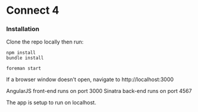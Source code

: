 # Connect 4

### Installation
Clone the repo locally then run:

```
npm install
bundle install

foreman start
```

If a browser window doesn't open, navigate to http://localhost:3000

AngularJS front-end runs on port 3000
Sinatra back-end runs on port 4567

The app is setup to run on localhost.
